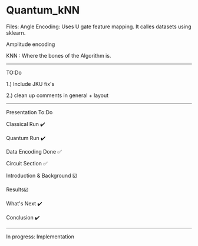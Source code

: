 # Quantum_kNN

Files:
Angle Encoding: Uses U gate feature mapping. It calles datasets using sklearn.

Amplitude encoding

KNN : Where the bones of the Algorithm  is.

----------------------------------------------------------------------------------------
TO:Do 

1.) Include JKU fix's

2.) clean up comments in general + layout 


--------------

Presentation To:Do 

Classical Run ✔️

Quantum Run ✔️

Data Encoding Done ✅

Circuit Section ✅

Introduction & Background ☑️

Results☑️

What's Next ✔️

Conclusion ✔️



----------------------------------------------

In progress: 
Implementation 
